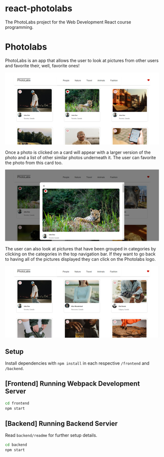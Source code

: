 # react-photolabs

The PhotoLabs project for the Web Development React course programming.

# Photolabs

PhotoLabs is an app that allows the user to look at pictures from other users and favorite their, well, favorite ones!

!["Front page"](docs/photolabs.png)

Once a photo is clicked on a card will appear with a larger version of the photo and a list of other similar photos underneath it. The user can favorite the photo from this card too.

!["Modal"](docs/photolabs-modal.png)

The user can also look at pictures that have been grouped in categories by clicking on the categories in the top navigation bar. If they want to go back to having all of the pictures displayed they can click on the Photolabs logo.

!["Fashion Topic"](docs/photolabs-fashion.png)

## Setup

Install dependencies with `npm install` in each respective `/frontend` and `/backend`.

## [Frontend] Running Webpack Development Server

```sh
cd frontend
npm start
```

## [Backend] Running Backend Servier

Read `backend/readme` for further setup details.

```sh
cd backend
npm start
```
